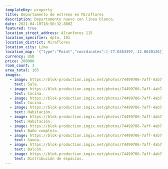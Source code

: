 ```yaml
---
templateKey: property
title: Departamento de estreno en Miraflores
description: Departamento nuevo con línea blanca.
date: 2021-04-10T18:50:32.880Z
featured: true
location_street_address: Alcanfores 115
location_specifier: dpto. 101
location_district: Miraflores
location_city: Lima
location_map: '{"type":"Point","coordinates":[-77.0363397,-12.0620126]}'
currency: USD
price: 200000
room_count: 3
area_total: 105
images:
  - image: https://blok-production.imgix.net/photos/74499706-7aff-4ab7-b671-5e005d3bd2d8/1616059917_c8cf2a19.jpg?w=1070
    text: Sala.
  - image: https://blok-production.imgix.net/photos/74499706-7aff-4ab7-b671-5e005d3bd2d8/1616059908_d7694b84.jpg?w=1070
    text: Cocina.
  - image: https://blok-production.imgix.net/photos/74499706-7aff-4ab7-b671-5e005d3bd2d8/1616059903_eb77e039.jpg?w=1070
    text: Cocina.
  - image: https://blok-production.imgix.net/photos/74499706-7aff-4ab7-b671-5e005d3bd2d8/1616059914_e3b20b9c.jpg?w=1070
    text: Habitación.
  - image: https://blok-production.imgix.net/photos/74499706-7aff-4ab7-b671-5e005d3bd2d8/1616059907_50fd39db.jpg?w=1070
    text: Habitación.
  - image: https://blok-production.imgix.net/photos/74499706-7aff-4ab7-b671-5e005d3bd2d8/1616059912_459234fb.jpg?w=1070
    text: Baño completo.
  - image: https://blok-production.imgix.net/photos/74499706-7aff-4ab7-b671-5e005d3bd2d8/1616059903_11eca1f0.jpg?w=1070
    text: Sauna.
  - image: https://blok-production.imgix.net/photos/74499706-7aff-4ab7-b671-5e005d3bd2d8/1616059918_a30aafbe.jpg?w=1070
    text: Balcón.
  - image: https://blok-production.imgix.net/photos/74499706-7aff-4ab7-b671-5e005d3bd2d8/1616065590_db16e0ac.png?bg=E8F6F7
    text: Distribución de espacios.
---
```

